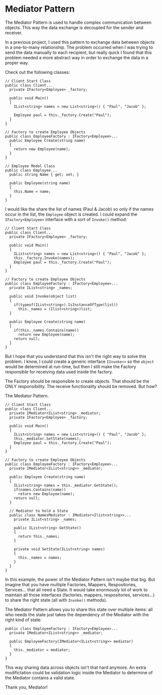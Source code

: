 # Mediator Pattern
The Mediator Pattern is used to handle complex communication between objects. This way the data exchange is decoupled for the sender and receiver.

In a previous project, I used this pattern to exchange data between objects in a one-to-many relationship. The problem occurred when I was trying to send the data manually to each recipient, but really quick I found that this problem needed a more abstract way in order to exchange the data in a proper way.

Check out the following classes:

```
// Client Start Class
public class Client...
  private IFactory<Employee> _factory;
  
  public void Main()
  {
    IList<string> names = new List<string>() { "Paul", "Jacob" };
   
    Employee paul = this._factory.Create("Paul"); 
  }
}

// Factory to create Employee Objects
public class EmployeeFactory : IFactory<Employee>...
  public Employee Create(string name)
  {
    return new Employee(name);
  }
}

// Employee Model Class
public class Employee...
  public string Name { get; set; }
  
  public Employee(string name)
  {
    this.Name = name;
  }
}
```

I would like the share the list of names (Paul & Jacob) so only if the names occur in the list, the ```Employee``` object is created. I could expand the ```IFactory<Employee>``` interface with a sort of ```Invoke()``` method.

```
// Client Start Class
public class Client...
  private IFactory<Employee> _factory;
  
  public void Main()
  {
    IList<string> names = new List<string>() { "Paul", "Jacob" };
    this._factory.Invoke(names);
    Employee paul = this._factory.Create("Paul"); 
  }
}

// Factory to create Employee Objects
public class EmployeeFactory : IFactory<Employee>...
  private IList<string> _names;
  
  public void Invoke(object list)
  {
    if(typeof(IList<string>).IsInstanceOfType(list))
      this._names = (Ilist<string>)list;
  }

  public Employee Create(string name)
  {
    if(this._names.Contains(name))
      return new Employee(name);
    return null;
  }
}
```

But I hope that you understand that this isn't the right way to solve this problem. I know, I could create a generic interface ```IInvoke<>``` so the ```object``` would be determined at run-time, but then I still make the Factory responsible for receiving data used inside the factory.

The Factory should be responsible to create objects. That should be the ONLY responsibility. The receive functionality should be removed. But how?

The Mediator Pattern.

```
// Client Start Class
public class Client...
  private IMediator<IList<string> _mediator;
  private IFactory<Employee> _factory;
  
  public void Main()
  {
    IList<string> names = new List<string>() { "Paul", "Jacob" };
    this._mediator.SetState(names);
    Employee paul = this._factory.Create("Paul"); 
  }
}

// Factory to create Employee Objects
public class EmployeeFactory : IFactory<Employee>...
  private IMediator<IList<string>> _mediator;

  public Employee Create(string name)
  {
    IList<string> names = this._mediator.GetState();
    if(names.Contains(name))
      return new Employee(name);
    return null;
  }
  
  // Mediator to hold a State
  public class NamesMediator : IMediator<Ilist<string>>...
    private IList<string> _names;
  
    public IList<string> GetState()
    {
      return this._names;
    }
    
    private void SetState(IList<string> names)
    {
      this._names = names;
    }
  }
}
```

In this example, the power of the Mediator Pattern isn't maybe that big. But imagine that you have multiple Factories, Mappers, Respositories, Services... that all need a State. It would take enormously lot of work to maintain all those interfaces (factories, mappers, respositories, services...) to share the right state (all with ```Invoke()``` methods).

The Mediator Pattern allows you to share this state over multiple items: all who needs the state just takes the dependency of the Mediator with the right kind of state:

```
public class EmployeeFactory : IFactory<Employee>...
  private IMediator<IList<string>> _mediator;
  
  public EmployeeFactory(IMediator<IList<string>> mediator)
  {
    this._mediator = mediator; 
  }
}
```

This way sharing data across objects isn't that hard anymore. An extra modifictation could be validation logic inside the Mediator to determine of the Mediator contains a valid state.

Thank you, Mediator!
